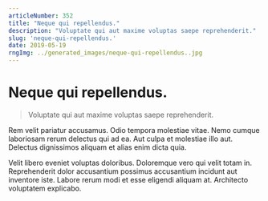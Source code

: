 ```yaml
---
articleNumber: 352
title: "Neque qui repellendus."
description: "Voluptate qui aut maxime voluptas saepe reprehenderit."
slug: 'neque-qui-repellendus.'
date: 2019-05-19
rngImg: ../generated_images/neque-qui-repellendus..jpg
---
```


# Neque qui repellendus.

> Voluptate qui aut maxime voluptas saepe reprehenderit.

Rem velit pariatur accusamus. Odio tempora molestiae vitae. Nemo cumque laboriosam rerum delectus qui ad ea. Aut culpa et molestiae illo aut. Delectus dignissimos aliquam et alias enim dicta quia.
 Velit libero eveniet voluptas doloribus. Doloremque vero qui velit totam in. Reprehenderit dolor accusantium possimus accusantium incidunt aut inventore iste. Labore rerum modi et esse eligendi aliquam at. Architecto voluptatem explicabo.
